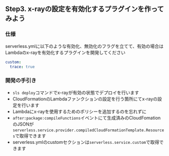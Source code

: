 ## Step3. x-rayの設定を有効化するプラグインを作ってみよう

### 仕様
serverless.ymlに以下のような有効化、無効化のフラグを立てて、有効の場合はLambdaのx-rayを有効化するプラグインを開発してください

```yaml
custom:
  trace: true
```

### 開発の手引き
- `sls deploy`コマンドでx-rayが有効の状態でデプロイを行います
- CloudFormationのLambdaファンクションの設定を行う箇所にてx-rayの設定を行います
- Lambdaにx-rayを使用するためのポリシーを追加するのを忘れずに
- `after:package:compileFunctions`イベントにて生成済みのCloudFomationのJSONが`serverless.service.provider.compiledCloudFormationTemplate.Resources`で取得できます
- serverless.ymlのcustomセクションは`serverless.service.custom`で取得できます
